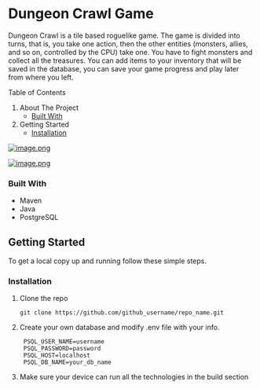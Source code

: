 # Dungeon Crawl Game

Dungeon Crawl is a tile based roguelike game. The game is divided into turns, that is, you take one action, then the other entities (monsters, allies, and so on, controlled by the CPU) take one. You have to fight monsters and collect all the treasures.  You can add items to your inventory that will be saved in the database, you can save your game progress and play later from where you left. 

Table of Contents

1. About The Project
   - [Built With](https://github.com/OvidiuAndrei98/Joblish_web_application/tree/master/backend#built-with)
2. Getting Started
   - [Installation](https://github.com/OvidiuAndrei98/Joblish_web_application/tree/master/backend#installation)

[![image.png](https://i.postimg.cc/DwcThB46/image.png)](https://postimg.cc/fVkFj7KS)



[![image.png](https://i.postimg.cc/zX16fTrc/image.png)](https://postimg.cc/QV0049VQ)





### Built With

- Maven
- Java
- PostgreSQL

## Getting Started

To get a local copy up and running follow these simple steps.

### Installation

1. Clone the repo

   ```
   git clone https://github.com/github_username/repo_name.git
   ```

2. Create your own database and modify .env file with your info.

   ```
    PSQL_USER_NAME=username
    PSQL_PASSWORD=password
    PSQL_HOST=localhost
    PSQL_DB_NAME=your_db_name
   ```

3. Make sure your device can run all the technologies in the build section